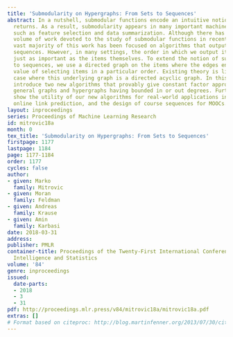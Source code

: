 ```yaml
---
title: 'Submodularity on Hypergraphs: From Sets to Sequences'
abstract: In a nutshell, submodular functions encode an intuitive notion of diminishing
  returns. As a result, submodularity appears in many important machine learning tasks
  such as feature selection and data summarization. Although there has been a large
  volume of work devoted to the study of submodular functions in recent years, the
  vast majority of this work has been focused on algorithms that output sets, not
  sequences. However, in many settings, the order in which we output items can be
  just as important as the items themselves. To extend the notion of submodularity
  to sequences, we use a directed graph on the items where the edges encode the additional
  value of selecting items in a particular order. Existing theory is limited to the
  case where this underlying graph is a directed acyclic graph. In this paper, we
  introduce two new algorithms that provably give constant factor approximations for
  general graphs and hypergraphs having bounded in or out degrees. Furthermore, we
  show the utility of our new algorithms for real-world applications in movie recommendation,
  online link prediction, and the design of course sequences for MOOCs.
layout: inproceedings
series: Proceedings of Machine Learning Research
id: mitrovic18a
month: 0
tex_title: 'Submodularity on Hypergraphs: From Sets to Sequences'
firstpage: 1177
lastpage: 1184
page: 1177-1184
order: 1177
cycles: false
author:
- given: Marko
  family: Mitrovic
- given: Moran
  family: Feldman
- given: Andreas
  family: Krause
- given: Amin
  family: Karbasi
date: 2018-03-31
address: 
publisher: PMLR
container-title: Proceedings of the Twenty-First International Conference on Artificial
  Intelligence and Statistics
volume: '84'
genre: inproceedings
issued:
  date-parts:
  - 2018
  - 3
  - 31
pdf: http://proceedings.mlr.press/v84/mitrovic18a/mitrovic18a.pdf
extras: []
# Format based on citeproc: http://blog.martinfenner.org/2013/07/30/citeproc-yaml-for-bibliographies/
---
```

